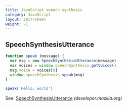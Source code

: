 ```yaml
---
title: JavaScript speech synthesis
category: JavaScript
layout: 2017/sheet
weight: -1
---
```


## SpeechSynthesisUtterance


```js
function speak (message) {
  var msg = new SpeechSynthesisUtterance(message)
  var voices = window.speechSynthesis.getVoices()
  msg.voice = voices[0]
  window.speechSynthesis.speak(msg)
}
```

```js
speak('Hello, world')
```

See: [SpeechSynthesisUtterance](https://developer.mozilla.org/en-US/docs/Web/API/SpeechSynthesisUtterance) _(developer.mozilla.org)_
